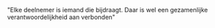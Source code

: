 &quot;Elke deelnemer is iemand die bijdraagt. Daar is wel een gezamenlijke
verantwoordelijkheid aan verbonden&quot;
